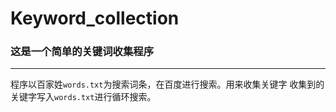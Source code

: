 # Keyword_collection
### 这是一个简单的关键词收集程序
____
程序以百家姓`words.txt`为搜索词条，在百度进行搜索。用来收集关键字
收集到的关键字写入`words.txt`进行循环搜索。
